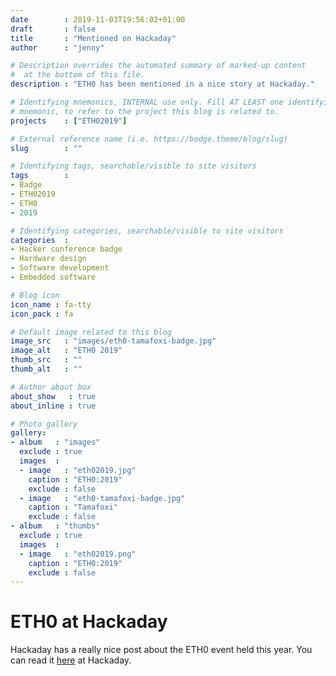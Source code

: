 ```yaml
---
date        : 2019-11-03T19:56:02+01:00
draft       : false
title       : "Mentioned on Hackaday"
author      : "jenny"

# Description overrides the automated summary of marked-up content
#  at the bottom of this file.
description : "ETH0 has been mentioned in a nice story at Hackaday."

# Identifying mnemonics, INTERNAL use only. Fill AT LEAST one identifying
# mnemonic, to refer to the project this blog is related to.
projects    : ["ETH02019"]

# External reference name (i.e. https://bodge.theme/blog/slug)
slug        : ""

# Identifying tags, searchable/visible to site visitors
tags        :
- Badge
- ETH02019
- ETH0
- 2019

# Identifying categories, searchable/visible to site visitors
categories  :
- Hacker conference badge
- Hardware design
- Software development
- Embedded software

# Blog icon
icon_name : fa-tty
icon_pack : fa

# Default image related to this blog
image_src   : "images/eth0-tamafoxi-badge.jpg"
image_alt   : "ETH0 2019"
thumb_src   : ""
thumb_alt   : ""

# Author about box
about_show   : true
about_inline : true

# Photo gallery
gallery:
- album   : "images"
  exclude : true
  images  :
  - image   : "eth02019.jpg"
    caption : "ETH0:2019"
    exclude : false
  - image   : "eth0-tamafoxi-badge.jpg"
    caption : "Tamafoxi"
    exclude : false
- album   : "thumbs"
  exclude : true
  images  :
  - image   : "eth02019.png"
    caption : "ETH0:2019"
    exclude : false
---
```


# ETH0 at Hackaday

Hackaday has a really nice post about the ETH0 event held this year. You can read it [here](https://hackaday.com/2019/11/03/eth0-autumn-2019-tiny-camp-creative-badge/) at Hackaday.
